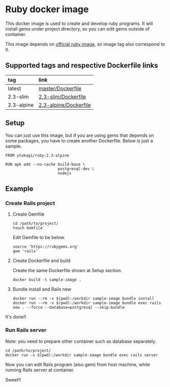 # Ruby docker image
This docker image is used to create and develop ruby programs.
It will install gems under project directory, so you can edit gems outside of container.

This image depends on [official ruby image](https://hub.docker.com/_/ruby/), so image tag also correspond to it.

## Supported tags and respective Dockerfile links

| tag        | link                                                                                   |
|:-----------|:---------------------------------------------------------------------------------------|
| latest     | [master/Dockerfile](https://github.com/y-takagi/ruby-docker-image/tree/master)         |
| 2.3-slim   | [2.3-slim/Dockerfile](https://github.com/y-takagi/ruby-docker-image/tree/2.3-slim)     |
| 2.3-alpine | [2.3-alpine/Dockerfile](https://github.com/y-takagi/ruby-docker-image/tree/2.3-alpine) |

## Setup
You can just use this image, but if you are using gems that depends on some packages,
you have to create another Dockerfile. Below is just a sample.

```
FROM ytakagi/ruby:2.3-alpine

RUN apk add --no-cache build-base \
                       postgresql-dev \
                       nodejs
```

## Example

### Create Rails project

1. Create Gemfile

    ``` shellsession
    cd /path/to/project/
    touch Gemfile
    ```

    Edit Gemfile to be below.

    ``` Gemfile
    source 'https://rubygems.org'
    gem 'rails'
    ```

2. Create Dockerfile and build

    Create the same Dockerfile shown at Setup section.

    ```
    docker build -t sample-image .
    ```

3. Bundle install and Rails new

    ``` shellsession
    docker run --rm -v $(pwd):/workdir sample-image bundle install
    docker run --rm -v $(pwd):/workdir sample-image bundle exec rails new . --force --database=postgresql --skip-bundle
    ```

It's done!!

### Run Rails server
Note: you need to prepare other container such as database separately.

``` shellsession
cd /path/to/project/
docker run -v $(pwd):/workdir sample-image bundle exec rails server
```

Now you can edit Rails program (also gem) from host machine, while running Rails server at container.

Sweet!!
